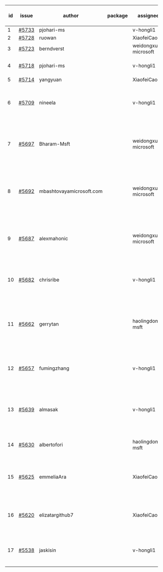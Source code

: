 | id | issue | author | package | assignee | bot advice | created date of issue | target release date | date from target |
| ------ | ------ | ------ | ------ | ------ | ------ | ------ | ------ | :-----: |
| 1 | [#5733](https://github.com/Azure/sdk-release-request/issues/5733) | pjohari-ms |  | v-hongli1 | new issue. | 11-18 | 12-27 |  |
| 2 | [#5728](https://github.com/Azure/sdk-release-request/issues/5728) | ruowan |  | XiaofeiCao | new issue. | 11-15 | 12-26 |  |
| 3 | [#5723](https://github.com/Azure/sdk-release-request/issues/5723) | berndverst |  | weidongxu-microsoft | new issue. | 11-15 | 12-27 |  |
| 4 | [#5718](https://github.com/Azure/sdk-release-request/issues/5718) | pjohari-ms |  | v-hongli1 | Attention to inconsistent tag. | 11-13 | 12-27 |  |
| 5 | [#5714](https://github.com/Azure/sdk-release-request/issues/5714) | yangyuan |  | XiaofeiCao | new issue. | 11-11 | 12-27 |  |
| 6 | [#5709](https://github.com/Azure/sdk-release-request/issues/5709) | nineela |  | v-hongli1 | close to release date. Attention to inconsistent tag. | 11-11 | 11-22 | 2 |
| 7 | [#5697](https://github.com/Azure/sdk-release-request/issues/5697) | Bharam-Msft |  | weidongxu-microsoft | new comment. close to release date. FirstBeta. TypeSpec. | 11-07 | 11-22 | 2 |
| 8 | [#5692](https://github.com/Azure/sdk-release-request/issues/5692) | mbashtovayamicrosoft.com |  | weidongxu-microsoft | new comment. close to release date. Attention to inconsistent tag. | 11-06 | 11-22 | 2 |
| 9 | [#5687](https://github.com/Azure/sdk-release-request/issues/5687) | alexmahonic |  | weidongxu-microsoft | new issue. new comment. close to release date. HoldOn. | 11-05 | 11-22 | 2 |
| 10 | [#5682](https://github.com/Azure/sdk-release-request/issues/5682) | chrisribe |  | v-hongli1 | new issue. close to release date. FirstGA. TypeSpec. | 11-05 | 11-22 | 2 |
| 11 | [#5662](https://github.com/Azure/sdk-release-request/issues/5662) | gerrytan |  | haolingdong-msft | new issue. new comment. close to release date. FirstBeta. TypeSpec. | 11-04 | 11-21 | 1 |
| 12 | [#5657](https://github.com/Azure/sdk-release-request/issues/5657) | fumingzhang |  | v-hongli1 | close to release date. Attention to inconsistent tag. | 10-30 | 11-21 | 1 |
| 13 | [#5639](https://github.com/Azure/sdk-release-request/issues/5639) | almasak |  | v-hongli1 | new issue. new comment. close to release date. FirstBeta. | 10-23 | 11-21 | 1 |
| 14 | [#5630](https://github.com/Azure/sdk-release-request/issues/5630) | albertofori |  | haolingdong-msft | new issue. close to release date. | 10-22 | 11-22 | 2 |
| 15 | [#5625](https://github.com/Azure/sdk-release-request/issues/5625) | emmeliaAra |  | XiaofeiCao | close to release date. Attention to inconsistent tag. | 10-22 | 11-22 | 2 |
| 16 | [#5620](https://github.com/Azure/sdk-release-request/issues/5620) | elizatargithub7 |  | XiaofeiCao | new issue. close to release date. FirstGA. TypeSpec. | 10-16 | 11-22 | 2 |
| 17 | [#5538](https://github.com/Azure/sdk-release-request/issues/5538) | jaskisin |  | v-hongli1 | close to release date. FirstGA. TypeSpec. | 09-27 | 11-22 | 2 |
